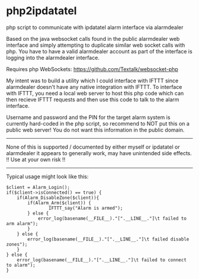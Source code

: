 # php2ipdatatel
php script to communicate with ipdatatel alarm interface via alarmdealer

Based on the java websocket calls found in the public alarmdealer web interface and simply attempting to duplicate similar web socket calls with php.  You have to have a valid alarmdealer account as part of the interface is logging into the alarmdealer interface.

Requires php WebSockets: https://github.com/Textalk/websocket-php

My intent was to build a utility which I could interface with IFTTT since alarmdealer doesn't have any native integration with IFTTT.  To interface with IFTTT, you need a local web server to host this php code which can then recieve IFTTT requests and then use this code to talk to the alarm interface.  

Username and password and the PIN for the target alarm system is currently hard-coded in the php script, so recommend to NOT put this on a public web server!  You do not want this information in the public domain.

*************************************************************************************
None of this is supported / documented by either myself or ipdatatel or alarmdealer
it appears to generally work, may have unintended side effects.  
!! Use at your own risk !!
*************************************************************************************

Typical usage might look like this:

	$client = Alarm_Login();
	if($client->isConnected() == true) {
		if(Alarm_DisableZone($client)){
			if(Alarm_Arm($client)) {
					IFTTT_say("Alarm is armed");
			} else {
				error_log(basename(__FILE__)."[".__LINE__."]\t failed to arm alarm");
			}
		} else {
			error_log(basename(__FILE__)."[".__LINE__."]\t failed disable zones");
		}
	} else {
		error_log(basename(__FILE__)."[".__LINE__."]\t failed to connect to alarm");
	}
